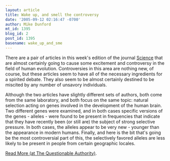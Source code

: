 ```yaml
---
layout: article
title: Wake up, and smell the controversy
date: '2005-09-12 02:16:47 -0700'
author: Mike Dunford
mt_id: 1395
blog_id: 2
post_id: 1395
basename: wake_up_and_sme
---
```

There are a pair of articles in this week's edition of the journal [Science](http://www.sciencemag.org/) that are almost certainly going to cause some excitement and controversy in the field of human evolution. Controversies in this area are nothing new, of course, but these articles seem to have all of the necessary ingredients for a spirited debate. They also seem to be almost certainly destined to be miscited by any number of unsavory individuals. 

Although the two articles have slightly different sets of authors, both come from the same laboratory, and both focus on the same topic: natural selection acting on genes involved in the development of the human brain. Two different genes were examined, and in both cases specific versions of the genes - alleles - were found to be present in frequencies that indicate that they have recently been (or still are) the subject of strong selective pressure. In both cases, the alleles appear to be very new - younger than the appearance in modern humans. Finally, and here is the bit that's going be the most controversial part of this, the selectively favored alleles are less likely to be present in people from certain geographic locales. 

[Read More (at The Questionable Authority)](http://thequestionableauthority.blogspot.com/2005/09/wake-up-and-smell-controversy.html).
